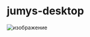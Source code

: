 # jumys-desktop
![изображение](https://user-images.githubusercontent.com/85747237/221392942-799375b0-4eca-4649-879d-007bccdde239.png)

